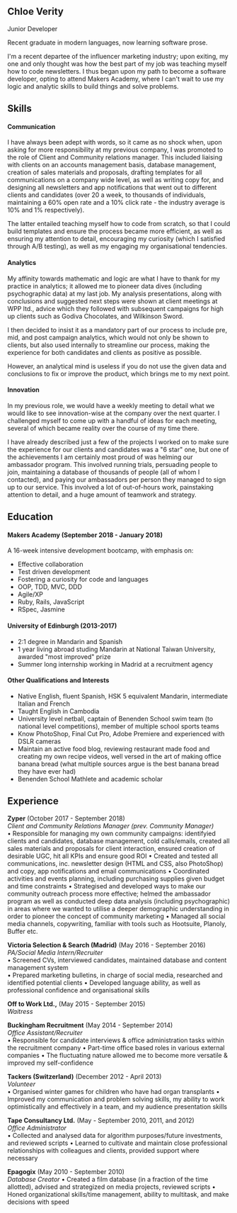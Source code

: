 ## Chloe Verity

Junior Developer

Recent graduate in modern languages, now learning software prose.

I'm a recent departee of the influencer marketing industry; upon exiting, my one and only thought was how the best part of my job was teaching myself how to code newsletters. I thus began upon my path to become a software developer, opting to attend Makers Academy, where I can't wait to use my logic and analytic skills to build things and solve problems.

## Skills

#### Communication

I have always been adept with words, so it came as no shock when, upon asking for more responsibility at my previous company, I was promoted to the role of Client and Community relations manager. This included liaising with clients on an accounts management basis, database management, creation of sales materials and proposals, drafting templates for all communications on a company wide level, as well as writing copy for, and designing all newsletters and app notifications that went out to different clients and candidates (over 20 a week, to thousands of individuals, maintaining a 60% open rate and a 10% click rate - the industry average is 10% and 1% respectively).

The latter entailed teaching myself how to code from scratch, so that I could build templates and ensure the process became more efficient, as well as ensuring my attention to detail, encouraging my curiosity (which I satisfied through A/B testing), as well as my engaging my organisational tendencies.

#### Analytics

My affinity towards mathematic and logic are what I have to thank for my practice in analytics; it allowed me to pioneer data dives (including psychographic data) at my last job. My analysis presentations, along with conclusions and suggested next steps were shown at client meetings at WPP ltd., advice which they followed with subsequent campaigns for high up clients such as Godiva Chocolates, and Wilkinson Sword.

I then decided to insist it as a mandatory part of our process to include pre, mid, and post campaign analytics, which would not only be shown to clients, but also used internally to streamline our process, making the experience for both candidates and clients as positive as possible.

However, an analytical mind is useless if you do not use the given data and conclusions to fix or improve the product, which brings me to my next point.

#### Innovation

In my previous role, we would have a weekly meeting to detail what we would like to see innovation-wise at the company over the next quarter. I challenged myself to come up with a handful of ideas for each meeting, several of which became reality over the course of my time there.

I have already described just a few of the projects I worked on to make sure the experience for our clients and candidates was a "6 star" one, but one of the achievements I am certainly most proud of was helming our ambassador program. This involved running trials, persuading people to join, maintaining a database of thousands of people (all of whom I contacted), and paying our ambassadors per person they managed to sign up to our service. This involved a lot of out-of-hours work, painstaking attention to detail, and a huge amount of teamwork and strategy.  

## Education

#### Makers Academy (September 2018 - January 2018)

A 16-week intensive development bootcamp, with emphasis on:

- Effective collaboration
- Test driven development
- Fostering a curiosity for code and languages
- OOP, TDD, MVC, DDD
- Agile/XP
- Ruby, Rails, JavaScript
- RSpec, Jasmine

#### University of Edinburgh (2013-2017)

- 2:1 degree in Mandarin and Spanish 
- 1 year living abroad studing Mandarin at National Taiwan University, awarded "most improved" prize
- Summer long internship working in Madrid at a recruitment agency

#### Other Qualifications and Interests

- Native English, fluent Spanish, HSK 5 equivalent Mandarin, intermediate Italian and French
- Taught English in Cambodia
- University level netball, captain of Benenden School swim team (to national level competitions), member of multiple school sports teams
- Know PhotoShop, Final Cut Pro, Adobe Premiere and experienced with DSLR cameras
- Maintain an active food blog, reviewing restaurant made food and creating my own recipe videos, well versed in the art of making office banana bread (what multiple sources argue is the best banana bread they have ever had)
- Benenden School Mathlete and academic scholar


## Experience

**Zyper** (October 2017 - September 2018)    
*Client and Community Relations Manager (prev. Community Manager)*  
•	Responsible for managing my own community campaigns: identifyied clients and candidates, database management, cold calls/emails, created all sales materials and proposals for client interaction, ensured creation of desirable UGC, hit all KPIs and ensure good ROI
•	Created and tested all communications, inc. newsletter design (HTML and CSS, also PhotoShop) and copy, app notifications and email communications
•	Coordinated activities and events planning, including purchasing supplies given budget and time constraints
•	Strategised and developed ways to make our community outreach process more effective; helmed the ambassador program as well as conducted deep data analysis (including psychographic) in areas where we wanted to utilise a deeper demographic understanding in order to pioneer the concept of community marketing
•	Managed all social media channels, copywriting, familiar with tools such as Hootsuite, Planoly, Buffer etc.

**Victoria Selection & Search (Madrid)** (May 2016 - September 2016)   
*PA/Social Media Intern/Recruiter*  
•	Screened CVs, interviewed candidates, maintained database and content management system  
•	Prepared marketing bulletins, in charge of social media, researched and identified potential clients
•	Developed language ability, as well as professional confidence and organisational skills

**Off to Work Ltd.,** (May 2015 - September 2015)  
*Waitress*

**Buckingham Recruitment** (May 2014 - September 2014)   
*Office Assistant/Recruiter*  
•	Responsible for candidate interviews & office administration tasks within the recruitment company
•	Part-time office based roles in various external companies
•	The fluctuating nature allowed me to become more versatile & improved my self-confidence

**Tackers (Switzerland)** (December 2012 - April 2013)   
*Volunteer*  
•	Organised winter games for children who have had organ transplants
•	Improved my communication and problem solving skills, my ability to work optimistically and effectively in a team, and my audience presentation skills

**Tape Consultancy Ltd.** (May - September 2010, 2011, and 2012)   
*Office Administrator*  
•	Collected and analysed data for algorithm purposes/future investments, and reviewed scripts
•	Learned to cultivate and maintain close professional relationships with colleagues and clients, provided support where necessary

**Epagogix** (May 2010 - September 2010)   
*Database Creator* 
•	Created a film database (in a fraction of the time allotted), advised and strategized on media projects, reviewed scripts
•	Honed organizational skills/time management, ability to multitask, and make decisions with speed
